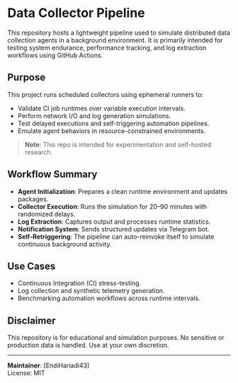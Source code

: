 # Data Collector Pipeline

This repository hosts a lightweight pipeline used to simulate distributed data collection agents in a background environment. It is primarily intended for testing system endurance, performance tracking, and log extraction workflows using GitHub Actions.

## Purpose

This project runs scheduled collectors using ephemeral runners to:

- Validate CI job runtimes over variable execution intervals.
- Perform network I/O and log generation simulations.
- Test delayed executions and self-triggering automation pipelines.
- Emulate agent behaviors in resource-constrained environments.

> **Note**: This repo is intended for experimentation and self-hosted research.

## Workflow Summary

- **Agent Initialization**: Prepares a clean runtime environment and updates packages.
- **Collector Execution**: Runs the simulation for 20–90 minutes with randomized delays.
- **Log Extraction**: Captures output and processes runtime statistics.
- **Notification System**: Sends structured updates via Telegram bot.
- **Self-Retriggering**: The pipeline can auto-reinvoke itself to simulate continuous background activity.

## Use Cases

- Continuous Integration (CI) stress-testing.
- Log collection and synthetic telemetry generation.
- Benchmarking automation workflows across runtime intervals.

## Disclaimer

This repository is for educational and simulation purposes. No sensitive or production data is handled. Use at your own discretion.

---

**Maintainer**: [EndiHariadi43]  
License: MIT
